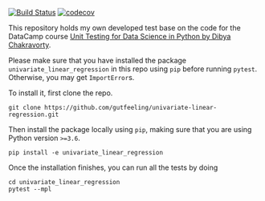 [![Build Status](https://travis-ci.com/jacesca/TDD.svg?branch=master)](https://travis-ci.com/jacesca/TDD)
[![codecov](https://codecov.io/gh/jacesca/TDD/branch/master/graph/badge.svg?token=7AJI9N45U3)](https://codecov.io/gh/jacesca/TDD)

This repository holds my own developed test base on the code for the DataCamp course [Unit Testing for Data Science in Python by Dibya Chakravorty](https://www.datacamp.com/courses/unit-testing-for-data-science-in-python). 

Please make sure that you have installed the package `univariate_linear_regression` in this repo using `pip` before running `pytest`. Otherwise, you may get `ImportError`s.

To install it, first clone the repo.

```
git clone https://github.com/gutfeeling/univariate-linear-regression.git
```

Then install the package locally using `pip`, making sure that you are using Python version `>=3.6`.

```
pip install -e univariate_linear_regression
```

Once the installation finishes, you can run all the tests by doing 

```
cd univariate_linear_regression
pytest --mpl
```

